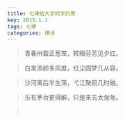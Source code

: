 ```yaml
---
title: 七律给大学同学约聚
key: 2015.1.1
tags: 七律
categories: 律诗
---
```


<blockquote class="blockquote-center">青春卅载正葱茏，转眼芬芳见夕红。
</blockquote>
<blockquote class="blockquote-center">白发添颜多风度，红尘圆梦几从容。
</blockquote>
<blockquote class="blockquote-center">沙河离后半生荡，弋江聚前几时融。
</blockquote>
<blockquote class="blockquote-center">乐有茅台更得醉，只是来去太匆匆。
</blockquote>
<blockquote class="blockquote-center"></br>
</blockquote>

